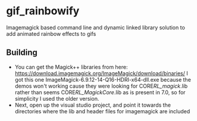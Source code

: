 # gif_rainbowify

Imagemagick based command line and dynamic linked library solution to add animated rainbow effects to gifs

## Building

- You can get the Magick++ libraries from here: https://download.imagemagick.org/ImageMagick/download/binaries/
  I got this one ImageMagick-6.9.12-14-Q16-HDRI-x64-dll.exe because the demos won't working cause they were looking for CORE*RL_magick*.lib
  rather than seems CORE*RL_MagickCore*.lib as is present in 7.0, so for simplicity I used the older version.
- Next, open up the visual studio project, and point it towards the directories where the lib and header files for imagemagick are included
